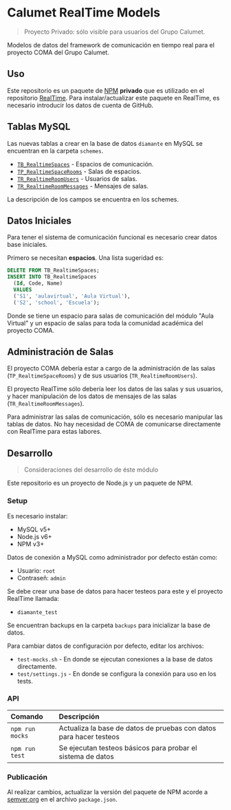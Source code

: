 # Calumet RealTime Models

> Proyecto Privado: sólo visible para usuarios del Grupo Calumet.

Modelos de datos del framework de comunicación en tiempo real para el proyecto COMA del Grupo Calumet.

## Uso

Este repositorio es un paquete de [NPM](https://www.npmjs.com/) **privado** que es utilizado en el
repositorio [RealTime](https://github.com/calumet/realtime). Para instalar/actualizar este paquete
en RealTime, es necesario introducir los datos de cuenta de GitHub.

## Tablas MySQL

Las nuevas tablas a crear en la base de datos `diamante` en MySQL se encuentran en la carpeta `schemes`.

- [`TB_RealtimeSpaces`](./schemes/spaces.sql) - Espacios de comunicación.
- [`TP_RealtimeSpaceRooms`](./schemes/spaces-rooms.sql) - Salas de espacios.
- [`TR_RealtimeRoomUsers`](./schemes/rooms-users.sql) - Usuarios de salas.
- [`TR_RealtimeRoomMessages`](./schemes/rooms-messages.sql) - Mensajes de salas.

La descripción de los campos se encuentra en los schemes.

## Datos Iniciales

Para tener el sistema de comunicación funcional es necesario crear datos base iniciales.

Primero se necesitan **espacios**. Una lista sugeridad es:

```sql
DELETE FROM TB_RealtimeSpaces;
INSERT INTO TB_RealtimeSpaces
  (Id, Code, Name)
  VALUES
  ('S1', 'aulavirtual', 'Aula Virtual'),
  ('S2', 'school', 'Escuela');
```

Donde se tiene un espacio para salas de comunicación del módulo "Aula Virtual"
y un espacio de salas para toda la comunidad académica del proyecto COMA.

## Administración de Salas

El proyecto COMA debería estar a cargo de la administración de las salas (`TP_RealtimeSpaceRooms`)
y de sus usuarios (`TR_RealtimeRoomUsers`).

El proyecto RealTime sólo debería leer los datos de las salas y sus usuarios, y hacer
manipulación de los datos de mensajes de las salas (`TR_RealtimeRoomMessages`).

Para administrar las salas de comunicación, sólo es necesario manipular las tablas
de datos. No hay necesidad de COMA de comunicarse directamente con RealTime para estas labores.

## Desarrollo

> Consideraciones del desarrollo de éste módulo

Este repositorio es un proyecto de Node.js y un paquete de NPM.

### Setup

Es necesario instalar:

- MySQL v5+
- Node.js v6+
- NPM v3+

Datos de conexión a MySQL como administrador por defecto están como:

- Usuario: `root`
- Contraseñ: `admin`

Se debe crear una base de datos para hacer testeos para este y el proyecto RealTime
llamada:

- `diamante_test`

Se encuentran backups en la carpeta `backups` para inicializar la base de datos.

Para cambiar datos de configuración por defecto, editar los archivos:

- `test-mocks.sh` - En donde se ejecutan conexiones a la base de datos directamente.
- `test/settings.js` - En donde se configura la conexión para uso en los tests.

### API

| Comando | Descripción |
| :------------- | :------------- |
| `npm run mocks` | Actualiza la base de datos de pruebas con datos para hacer testeos |
| `npm run test` | Se ejecutan testeos básicos para probar el sistema de datos |

### Publicación

Al realizar cambios, actualizar la versión del paquete de NPM acorde a [semver.org](http://semver.org)
en el archivo `package.json`.
